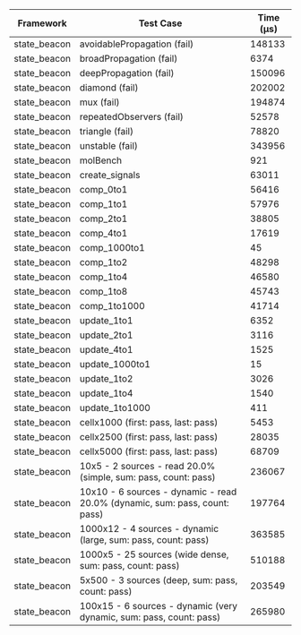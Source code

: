 | Framework | Test Case | Time (μs) |
| --- | --- | --- |
| state_beacon | avoidablePropagation (fail) | 148133 |
| state_beacon | broadPropagation (fail) | 6374 |
| state_beacon | deepPropagation (fail) | 150096 |
| state_beacon | diamond (fail) | 202002 |
| state_beacon | mux (fail) | 194874 |
| state_beacon | repeatedObservers (fail) | 52578 |
| state_beacon | triangle (fail) | 78820 |
| state_beacon | unstable (fail) | 343956 |
| state_beacon | molBench | 921 |
| state_beacon | create_signals | 63011 |
| state_beacon | comp_0to1 | 56416 |
| state_beacon | comp_1to1 | 57976 |
| state_beacon | comp_2to1 | 38805 |
| state_beacon | comp_4to1 | 17619 |
| state_beacon | comp_1000to1 | 45 |
| state_beacon | comp_1to2 | 48298 |
| state_beacon | comp_1to4 | 46580 |
| state_beacon | comp_1to8 | 45743 |
| state_beacon | comp_1to1000 | 41714 |
| state_beacon | update_1to1 | 6352 |
| state_beacon | update_2to1 | 3116 |
| state_beacon | update_4to1 | 1525 |
| state_beacon | update_1000to1 | 15 |
| state_beacon | update_1to2 | 3026 |
| state_beacon | update_1to4 | 1540 |
| state_beacon | update_1to1000 | 411 |
| state_beacon | cellx1000 (first: pass, last: pass) | 5453 |
| state_beacon | cellx2500 (first: pass, last: pass) | 28035 |
| state_beacon | cellx5000 (first: pass, last: pass) | 68709 |
| state_beacon | 10x5 - 2 sources - read 20.0% (simple, sum: pass, count: pass) | 236067 |
| state_beacon | 10x10 - 6 sources - dynamic - read 20.0% (dynamic, sum: pass, count: pass) | 197764 |
| state_beacon | 1000x12 - 4 sources - dynamic (large, sum: pass, count: pass) | 363585 |
| state_beacon | 1000x5 - 25 sources (wide dense, sum: pass, count: pass) | 510188 |
| state_beacon | 5x500 - 3 sources (deep, sum: pass, count: pass) | 203549 |
| state_beacon | 100x15 - 6 sources - dynamic (very dynamic, sum: pass, count: pass) | 265980 |
